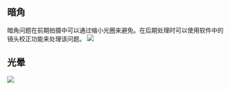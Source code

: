 ## 暗角
暗角问题在前期拍摄中可以通过缩小光圈来避免。在后期处理时可以使用软件中的镜头校正功能来处理该问题。
![](https://source.794td.cn/TOGA/guideline/image048.jpg)
## 光晕
![](https://source.794td.cn/TOGA/guideline/image049.jpg)